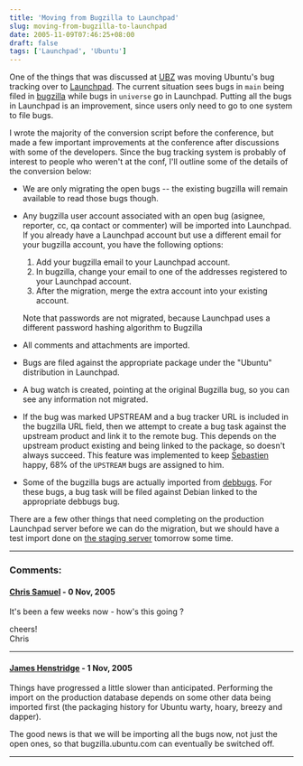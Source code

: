 ```yaml
---
title: 'Moving from Bugzilla to Launchpad'
slug: moving-from-bugzilla-to-launchpad
date: 2005-11-09T07:46:25+08:00
draft: false
tags: ['Launchpad', 'Ubuntu']
---
```


One of the things that was discussed at
[UBZ](http://wiki.ubuntu.com/UbuntuBelowZero) was moving Ubuntu\'s bug
tracking over to [Launchpad](https://launchpad.net/). The current
situation sees bugs in `main` being filed in
[bugzilla](https://bugzilla.ubuntu.com/) while bugs in `universe` go in
Launchpad. Putting all the bugs in Launchpad is an improvement, since
users only need to go to one system to file bugs.

I wrote the majority of the conversion script before the conference, but
made a few important improvements at the conference after discussions
with some of the developers. Since the bug tracking system is probably
of interest to people who weren\'t at the conf, I\'ll outline some of
the details of the conversion below:

-   We are only migrating the open bugs \-- the existing bugzilla will
    remain available to read those bugs though.

-   Any bugzilla user account associated with an open bug (asignee,
    reporter, cc, qa contact or commenter) will be imported into
    Launchpad. If you already have a Launchpad account but use a
    different email for your bugzilla account, you have the following
    options:

    1.  Add your bugzilla email to your Launchpad account.
    2.  In bugzilla, change your email to one of the addresses
        registered to your Launchpad account.
    3.  After the migration, merge the extra account into your existing
        account.

    Note that passwords are not migrated, because Launchpad uses a
    different password hashing algorithm to Bugzilla

-   All comments and attachments are imported.

-   Bugs are filed against the appropriate package under the \"Ubuntu\"
    distribution in Launchpad.

-   A bug watch is created, pointing at the original Bugzilla bug, so
    you can see any information not migrated.

-   If the bug was marked UPSTREAM and a bug tracker URL is included in
    the bugzilla URL field, then we attempt to create a bug task against
    the upstream product and link it to the remote bug. This depends on
    the upstream product existing and being linked to the package, so
    doesn\'t always succeed. This feature was implemented to keep
    [Sebastien](http://www.advogato.org/person/seb128/) happy, 68% of
    the `UPSTREAM` bugs are assigned to him.

-   Some of the bugzilla bugs are actually imported from
    [debbugs](http://bugs.debian.org/). For these bugs, a bug task will
    be filed against Debian linked to the appropriate debbugs bug.

There are a few other things that need completing on the production
Launchpad server before we can do the migration, but we should have a
test import done on [the staging server](https://staging.launchpad.net/)
tomorrow some time.

---
### Comments:
#### [Chris Samuel](http://www.csamuel.org/) - <time datetime="2005-11-27 21:01:59">0 Nov, 2005</time>

It\'s been a few weeks now - how\'s this going ?

cheers!\
Chris

---
#### [James Henstridge](http://blogs.gnome.org/jamesh) - <time datetime="2005-11-28 18:43:52">1 Nov, 2005</time>

Things have progressed a little slower than anticipated. Performing the
import on the production database depends on some other data being
imported first (the packaging history for Ubuntu warty, hoary, breezy
and dapper).

The good news is that we will be importing all the bugs now, not just
the open ones, so that bugzilla.ubuntu.com can eventually be switched
off.

---
